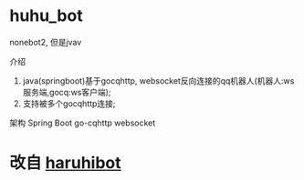 # huhu_bot
nonebot2, 但是jvav

介绍
1. java(springboot)基于gocqhttp, websocket反向连接的qq机器人(机器人:ws服务端,gocq:ws客户端);
2. 支持被多个gocqhttp连接;

架构
Spring Boot
go-cqhttp
websocket

# 改自 [haruhibot](https://gitee.com/Lelouch-cc/haruhibot-server)
